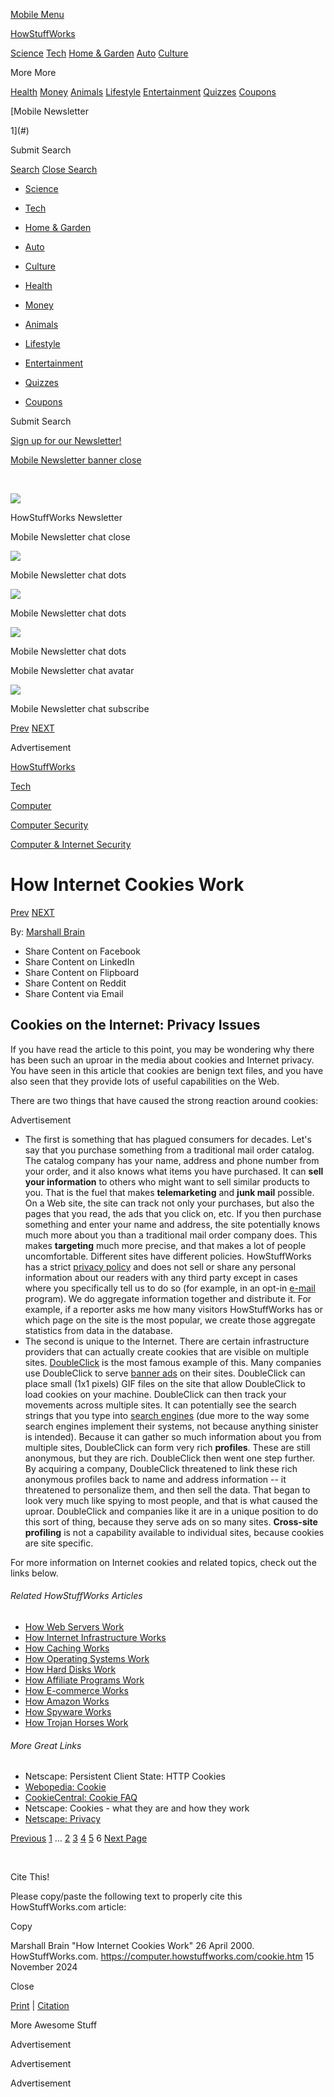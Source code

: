 [Mobile Menu](#)

[HowStuffWorks](https://www.howstuffworks.com/)

[Science](https://science.howstuffworks.com/) [Tech](https://electronics.howstuffworks.com/tech) [Home & Garden](https://home.howstuffworks.com/) [Auto](https://auto.howstuffworks.com/) [Culture](https://people.howstuffworks.com/culture)

More More

[Health](https://health.howstuffworks.com/) [Money](https://money.howstuffworks.com/) [Animals](https://animals.howstuffworks.com/) [Lifestyle](https://lifestyle.howstuffworks.com/) [Entertainment](https://entertainment.howstuffworks.com/) [Quizzes](https://play.howstuffworks.com/) [Coupons](https://coupons.howstuffworks.com/)

[Mobile Newsletter

1](#)

 Submit Search

[Search](#) [Close Search](#)

* [Science](https://science.howstuffworks.com/)
* [Tech](https://electronics.howstuffworks.com/tech)
* [Home & Garden](https://home.howstuffworks.com/)
* [Auto](https://auto.howstuffworks.com/)
* [Culture](https://people.howstuffworks.com/culture)
* [Health](https://health.howstuffworks.com/)
* [Money](https://money.howstuffworks.com/)
* [Animals](https://animals.howstuffworks.com/)
* [Lifestyle](https://lifestyle.howstuffworks.com/)
* [Entertainment](https://entertainment.howstuffworks.com/)

* [Quizzes](https://play.howstuffworks.com/)
* [Coupons](https://coupons.howstuffworks.com/)

 Submit Search

[Sign up for our Newsletter!](#)

[Mobile Newsletter banner close](#)

​

![](//cdn.hswstatic.com/en-us/hsw/img/hsw-avatar-sm.png)

HowStuffWorks Newsletter

Mobile Newsletter chat close

![](//cdn.hswstatic.com/en-us/hsw/img/hsw-avatar-sm.png)

Mobile Newsletter chat dots

![](//cdn.hswstatic.com/en-us/hsw/img/hsw-avatar-sm.png)

Mobile Newsletter chat dots

![](//cdn.hswstatic.com/en-us/hsw/img/hsw-avatar-sm.png)

Mobile Newsletter chat dots

Mobile Newsletter chat avatar

![](//cdn.hswstatic.com/en-us/hsw/img/hsw-avatar-sm.png)

 

 Mobile Newsletter chat subscribe

[Prev](https://computer.howstuffworks.com/cookie4.htm) [NEXT](https://computer.howstuffworks.com/cookie6.htm)

Advertisement

[HowStuffWorks](https://www.howstuffworks.com/) 

[Tech](https://electronics.howstuffworks.com/tech) 

[Computer](https://computer.howstuffworks.com/) 

[Computer Security](https://computer.howstuffworks.com/security-channel.htm) 

[Computer & Internet Security](https://computer.howstuffworks.com/computer-internet-security-channel.htm) 

How Internet Cookies Work
=========================

[Prev](https://computer.howstuffworks.com/cookie4.htm) [NEXT](https://computer.howstuffworks.com/cookie6.htm)

By: [Marshall Brain](https://www.howstuffworks.com/about-marshall-brain.htm#brain)

* Share Content on Facebook
* Share Content on LinkedIn
* Share Content on Flipboard
* Share Content on Reddit
* Share Content via Email

Cookies on the Internet: Privacy Issues
---------------------------------------

If you have read the article to this point, you may be wondering why there has been such an uproar in the media about cookies and Internet privacy. You have seen in this article that cookies are benign text files, and you have also seen that they provide lots of useful capabilities on the Web.

There are two things that have caused the strong reaction around cookies:

Advertisement

* The first is something that has plagued consumers for decades. Let's say that you purchase something from a traditional mail order catalog. The catalog company has your name, address and phone number from your order, and it also knows what items you have purchased. It can **sell your information** to others who might want to sell similar products to you. That is the fuel that makes **telemarketing** and **junk mail** possible. On a Web site, the site can track not only your purchases, but also the pages that you read, the ads that you click on, etc. If you then purchase something and enter your name and address, the site potentially knows much more about you than a traditional mail order company does. This makes **targeting** much more precise, and that makes a lot of people uncomfortable. Different sites have different policies. HowStuffWorks has a strict [privacy policy](https://computer.howstuffworks.com/cookie5.htm) and does not sell or share any personal information about our readers with any third party except in cases where you specifically tell us to do so (for example, in an opt-in [e-mail](https://computer.howstuffworks.com/e-mail-messaging/email.htm) program). We do aggregate information together and distribute it. For example, if a reporter asks me how many visitors HowStuffWorks has or which page on the site is the most popular, we create those aggregate statistics from data in the database.
* The second is unique to the Internet. There are certain infrastructure providers that can actually create cookies that are visible on multiple sites. [DoubleClick](http://www.doubleclick.com/) is the most famous example of this. Many companies use DoubleClick to serve [banner ads](https://computer.howstuffworks.com/banner-ad.htm) on their sites. DoubleClick can place small (1x1 pixels) GIF files on the site that allow DoubleClick to load cookies on your machine. DoubleClick can then track your movements across multiple sites. It can potentially see the search strings that you type into [search engines](https://www.howstuffworks.com/search-engine.htm) (due more to the way some search engines implement their systems, not because anything sinister is intended). Because it can gather so much information about you from multiple sites, DoubleClick can form very rich **profiles**. These are still anonymous, but they are rich. DoubleClick then went one step further. By acquiring a company, DoubleClick threatened to link these rich anonymous profiles back to name and address information -- it threatened to personalize them, and then sell the data. That began to look very much like spying to most people, and that is what caused the uproar. DoubleClick and companies like it are in a unique position to do this sort of thing, because they serve ads on so many sites. **Cross-site profiling** is not a capability available to individual sites, because cookies are site specific.

For more information on Internet cookies and related topics, check out the links below.

###### Related HowStuffWorks Articles

* [How Web Servers Work](https://computer.howstuffworks.com/web-server.htm)
* [How Internet Infrastructure Works](https://www.howstuffworks.com/internet-infrastructure.htm)
* [How Caching Works](https://computer.howstuffworks.com/cache.htm)
* [How Operating Systems Work](https://computer.howstuffworks.com/operating-system.htm)
* [How Hard Disks Work](https://computer.howstuffworks.com/hard-disk.htm)
* [How Affiliate Programs Work](https://money.howstuffworks.com/affiliate-program.htm)
* [How E-commerce Works](https://money.howstuffworks.com/ecommerce.htm)
* [How Amazon Works](https://money.howstuffworks.com/amazon.htm)
* [How Spyware Works](https://computer.howstuffworks.com/spyware.htm)
* [How Trojan Horses Work](https://computer.howstuffworks.com/trojan-horse.htm) 

###### More Great Links

* Netscape: Persistent Client State: HTTP Cookies
* [Webopedia: Cookie](http://webopedia.internet.com/TERM/c/cookie.html)
* [CookieCentral: Cookie FAQ](http://www.cookiecentral.com/faq.htm)
* Netscape: Cookies - what they are and how they work
* [Netscape: Privacy](http://channels.netscape.com/info/privacy.jsp)

[Previous](https://computer.howstuffworks.com/cookie4.htm) [1](https://computer.howstuffworks.com/cookie.htm) … [2](https://computer.howstuffworks.com/cookie1.htm) [3](https://computer.howstuffworks.com/cookie2.htm) [4](https://computer.howstuffworks.com/cookie3.htm) [5](https://computer.howstuffworks.com/cookie4.htm) 6 [Next Page](https://computer.howstuffworks.com/cookie6.htm)

​

Cite This!

Please copy/paste the following text to properly cite this HowStuffWorks.com article:

Copy

Marshall Brain "How Internet Cookies Work" 26 April 2000.  
HowStuffWorks.com. <https://computer.howstuffworks.com/cookie.htm> 15 November 2024

Close

[Print](https://computer.howstuffworks.com/cookie.htm/printable) | [Citation](#)

More Awesome Stuff

Advertisement

Advertisement

Advertisement